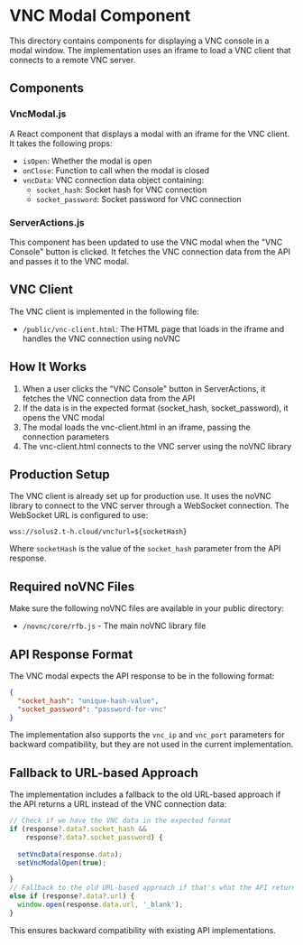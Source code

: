 # VNC Modal Component

This directory contains components for displaying a VNC console in a modal window. The implementation uses an iframe to load a VNC client that connects to a remote VNC server.

## Components

### VncModal.js

A React component that displays a modal with an iframe for the VNC client. It takes the following props:

- `isOpen`: Whether the modal is open
- `onClose`: Function to call when the modal is closed
- `vncData`: VNC connection data object containing:
  - `socket_hash`: Socket hash for VNC connection
  - `socket_password`: Socket password for VNC connection

### ServerActions.js

This component has been updated to use the VNC modal when the "VNC Console" button is clicked. It fetches the VNC connection data from the API and passes it to the VNC modal.

## VNC Client

The VNC client is implemented in the following file:

- `/public/vnc-client.html`: The HTML page that loads in the iframe and handles the VNC connection using noVNC

## How It Works

1. When a user clicks the "VNC Console" button in ServerActions, it fetches the VNC connection data from the API
2. If the data is in the expected format (socket_hash, socket_password), it opens the VNC modal
3. The modal loads the vnc-client.html in an iframe, passing the connection parameters
4. The vnc-client.html connects to the VNC server using the noVNC library

## Production Setup

The VNC client is already set up for production use. It uses the noVNC library to connect to the VNC server through a WebSocket connection. The WebSocket URL is configured to use:

```
wss://solus2.t-h.cloud/vnc?url=${socketHash}
```

Where `socketHash` is the value of the `socket_hash` parameter from the API response.

## Required noVNC Files

Make sure the following noVNC files are available in your public directory:

- `/novnc/core/rfb.js` - The main noVNC library file

## API Response Format

The VNC modal expects the API response to be in the following format:

```json
{
  "socket_hash": "unique-hash-value",
  "socket_password": "password-for-vnc"
}
```

The implementation also supports the `vnc_ip` and `vnc_port` parameters for backward compatibility, but they are not used in the current implementation.

## Fallback to URL-based Approach

The implementation includes a fallback to the old URL-based approach if the API returns a URL instead of the VNC connection data:

```javascript
// Check if we have the VNC data in the expected format
if (response?.data?.socket_hash && 
    response?.data?.socket_password) {
  
  setVncData(response.data);
  setVncModalOpen(true);
  
} 
// Fallback to the old URL-based approach if that's what the API returns
else if (response?.data?.url) {
  window.open(response.data.url, '_blank');
} 
```

This ensures backward compatibility with existing API implementations.
